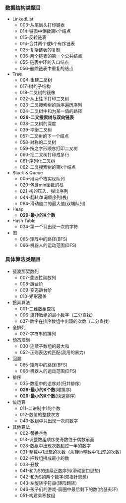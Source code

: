 ### 数据结构类题目

- LinkedList
    - 003-从尾到头打印链表
    - 014-链表中倒数第k个结点
    - 015-反转链表
    - 016-合并两个或k个有序链表
    - 025-复杂链表的复制
    - 036-两个链表的第一个公共结点
    - 055-链表中环的入口结点
    - 056-删除链表中重复的结点
- Tree
    - 004-重建二叉树
    - 017-树的子结构
    - 018-二叉树的镜像
    - 022-从上往下打印二叉树
    - 023-二叉搜索树的后序遍历序列
    - 024-二叉树中和为某一值的路径
    - **026-二叉搜索树与双向链表**
    - 038-二叉树的深度
    - 039-平衡二叉树
    - 057-二叉树的下一个结点
    - 058-对称的二叉树
    - 059-按之字形顺序打印二叉树
    - 060-把二叉树打印成多行
    - 061-序列化二叉树
    - 062-二叉搜索树的第k个结点
- Stack & Queue
    - 005-用两个栈实现队列
    - 020-包含min函数的栈
    - 021-栈的压入、弹出序列
    - 044-翻转单词顺序列(栈)
    - 064-滑动窗口的最大值(双端队列)
- Heap
    - **029-最小的K个数**
- Hash Table
    - 034-第一个只出现一次的字符
- 图
    - 065-矩阵中的路径(BFS)
    - 066-机器人的运动范围(DFS)

### 具体算法类题目

- 斐波那契数列
    - 007-斐波拉契数列
    - 008-跳台阶
    - 009-变态跳台阶
    - 010-矩形覆盖
- 搜索算法
    - 001-二维数组查找
    - 006-旋转数组的最小数字（二分查找）
    - 037-数字在排序数组中出现的次数（二分查找）
- 全排列
    - 027-字符串的排列
- 动态规划
    - 030-连续子数组的最大和
    - 052-正则表达式匹配(我用的暴力)
- 回溯
    - 065-矩阵中的路径(BFS)
    - 066-机器人的运动范围(DFS)
- 排序
    - 035-数组中的逆序对(归并排序)
    - **029-最小的K个数**(堆排序)
    - **029-最小的K个数**(快速排序)
- 位运算
    - 011-二进制中1的个数
    - 012-数值的整数次方
    - 040-数组中只出现一次的数字
- 其他算法
    - 002-替换空格
    - 013-调整数组顺序使奇数位于偶数前面
    - 028-数组中出现次数超过一半的数字
    - 031-整数中1出现的次数（从1到n整数中1出现的次数）
    - 032-把数组排成最小的数
    - 033-丑数
    - 041-和为S的连续正数序列(滑动窗口思想)
    - 042-和为S的两个数字(双指针思想)
    - 043-左旋转字符串(矩阵翻转)
    - 046-孩子们的游戏-圆圈中最后剩下的数(约瑟夫环)
    - 051-构建乘积数组
